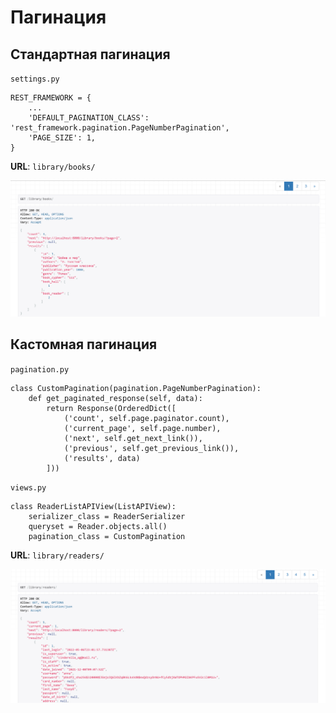 # Пагинация

## Стандартная пагинация
`settings.py`
```
REST_FRAMEWORK = {
    ...
    'DEFAULT_PAGINATION_CLASS': 'rest_framework.pagination.PageNumberPagination',
    'PAGE_SIZE': 1,
}
```
**URL**: `library/books/`

![Standard pagination](img/standard_pagination.png "Standard pagination")

## Кастомная пагинация
`pagination.py`
```
class CustomPagination(pagination.PageNumberPagination):
    def get_paginated_response(self, data):
        return Response(OrderedDict([
            ('count', self.page.paginator.count),
            ('current_page', self.page.number),
            ('next', self.get_next_link()),
            ('previous', self.get_previous_link()),
            ('results', data)
        ]))
```

`views.py`
```
class ReaderListAPIView(ListAPIView):
    serializer_class = ReaderSerializer
    queryset = Reader.objects.all()
    pagination_class = CustomPagination
```

**URL**: `library/readers/`

![Custom pagination](img/custom_pagination.png "Custom pagination")